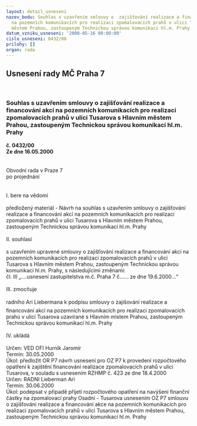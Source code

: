 ```yaml
---
layout: detail_usneseni
nazev_bodu: Souhlas s uzavřením smlouvy o  zajišťování realizace a financování akcí
  na pozemních komunikacích pro realizaci zpomalovacích prahů v ulici Tusarova s Hlavním
  městem Prahou, zastoupeným Technickou správou komunikací hl.m. Prahy
datum_vzniku_usneseni: '2000-05-16 00:00:00'
cislo_usneseni: 0432/00
prilohy: []
organ: rada
---
```

<div id="ucUsn_pList" class="usn">
	<span><h2>Usnesení rady MČ Praha 7 </h2>
<br></span><div class="standBody">
<span><h3>Souhlas s uzavřením smlouvy o  zajišťování realizace a financování akcí na pozemních komunikacích pro realizaci zpomalovacích prahů v ulici Tusarova s Hlavním městem Prahou, zastoupeným Technickou správou komunikací hl.m. Prahy</h3></span><div class="center">
		<strong>č. 0432/00</strong><br>
	</div>
<div class="center">
		<strong>Ze dne 16.05.2000</strong><br><br>
	</div>     <br>Obvodní rada v Praze 7<br>po projednání<br><br><br>I.	bere na vědomí<br><br> předložený materiál - Návrh na souhlas s uzavřením smlouvy o  zajišťování realizace a financování akcí na pozemních komunikacích pro realizaci zpomalovacích prahů v ulici Tusarova s Hlavním městem Prahou, zastoupeným Technickou správou komunikací hl.m. Prahy<br><br>II.	souhlasí <br><br>s  uzavřením upravené smlouvy o zajišťování realizace a financování akcí na pozemních komunikacích pro realizaci zpomalovacích prahů v ulici Tusarova s Hlavním městem Prahou, zastoupeným Technickou správou komunikací hl.m. Prahy, s následujícími změnami:<br>čl. III „....usnesení zastupitelstva m.č. Praha 7 č...... ze dne 19.6.2000...“<br><br>III.	zmocňuje <br><br>radního Ari Liebermana k podpisu smlouvy o zajišování realizace a financování akcí na pozemních komunikacích pro realizaci zpomalovacích prahù v ulici Tusarova uzavírané s Hlavním mìstem Prahou, zastoupeným Technickou správou komunikací hl.m. Prahy<br><br>IV.	ukládá <br><br> Určen:	     	VED OFI Hurník Jaromír<br>Termín: 30.05.2000<br>Úkol:	předložit OR P7 návrh usnesení pro OZ P7 k provedení rozpočtového opatření k zajištění financování realizace zpomalovacích prahů v ulici Tusarova, v souladu s usnesením RZHMP č. 423 ze dne 18.4.2000<br>  Určen:	     	RADNI Lieberman Ari<br>Termín: 30.06.2000<br>Úkol:	podepsat v případě přijetí rozpočtového opatření na navýšení finanční částky na zpomalovací prahy Osadní - Tusarova usnesením OZ P7 smlouvu  o zajišťování realizace a financování akce na pozemních komunikacích pro realizaci zpomalovacích prahů v ulici Tusarova s Hlavním městem Prahou, zastoupeným Technickou správou komunikací hl.m. Prahy <br> </div>
</div>